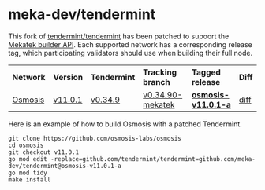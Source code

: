 # meka-dev/tendermint

This fork of [tendermint/tendermint](https://github.com/tendermint/tendermint)
has been patched to supoort the [Mekatek builder API](https://api.mekatek.xyz).
Each supported network has a corresponding release tag, which participating
validators should use when building their full node.

<table>
  <tr>
    <th align="left">Network</th>
    <th align="left">Version</th>
    <th align="left">Tendermint</th>
    <th align="left">Tracking branch</th>
    <th align="left"><strong>Tagged release</strong></th>
    <th align="left">Diff</th>
  </tr>
  <tr>
    <td><a href="https://github.com/osmosis-labs/osmosis">Osmosis</a></td>
    <td><a href="https://github.com/osmosis-labs/osmosis/tree/v11.0.1">v11.0.1</a></td>
    <td><a href="https://github.com/osmosis-labs/osmosis/blob/v11.0.1/go.mod#L28">v0.34.9</td>
    <td><a href="https://github.com/meka-dev/tendermint/tree/v0.34.90-mekatek">v0.34.90-mekatek</a></td>
    <td><strong><a href="https://github.com/meka-dev/tendermint/tree/osmosis-v11.0.1-a">osmosis-v11.0.1-a</a><strong></td>
    <td><a href="https://github.com/meka-dev/tendermint/compare/v0.34.90...osmosis-v11.0.1-a">diff</a></td>
  </tr>
</table>

Here is an example of how to build Osmosis with a patched Tendermint.

```shell
git clone https://github.com/osmosis-labs/osmosis
cd osmosis
git checkout v11.0.1
go mod edit -replace=github.com/tendermint/tendermint=github.com/meka-dev/tendermint@osmosis-v11.0.1-a
go mod tidy
make install
```
